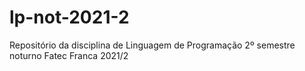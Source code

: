 # lp-not-2021-2
Repositório da disciplina de Linguagem de Programação 2º semestre noturno Fatec Franca 2021/2
